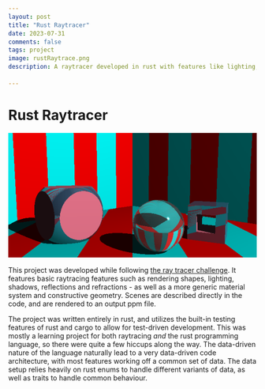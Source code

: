 ```yaml
---
layout: post
title: "Rust Raytracer"
date: 2023-07-31
comments: false
tags: project
image: rustRaytrace.png
description: A raytracer developed in rust with features like lighting, shadows, materials, and constructive geometry.

---
```


# Rust Raytracer

![screenshot](/assets/projects/rustRaytrace.png)

This project was developed while following [the ray tracer challenge](https://pragprog.com/titles/jbtracer/the-ray-tracer-challenge/). It features basic raytracing features such as rendering shapes, lighting, shadows, reflections and refractions - as well as a more generic material system and constructive geometry. Scenes are described directly in the code, and are rendered to an output ppm file.

The project was written entirely in rust, and utilizes the built-in testing features of rust and cargo to allow for test-driven development. This was mostly a learning project for both raytracing *and* the rust programming language, so there were quite a few hiccups along the way. The data-driven nature of the language naturally lead to a very data-driven code architecture, with most features working off a common set of data. The data setup relies heavily on rust enums to handle different variants of data, as well as traits to handle common behaviour.